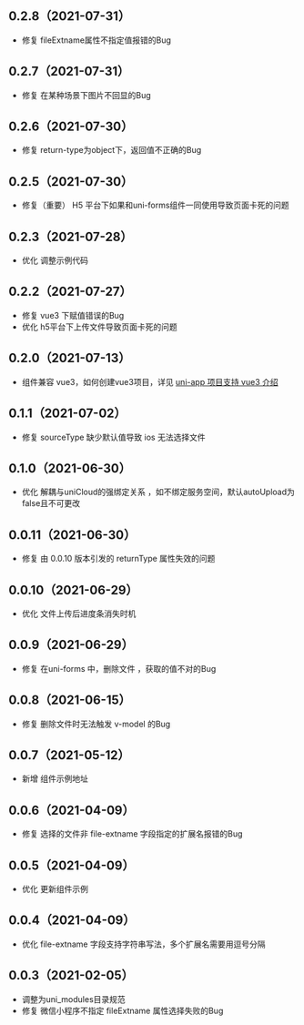 ## 0.2.8（2021-07-31）
- 修复 fileExtname属性不指定值报错的Bug
## 0.2.7（2021-07-31）
- 修复 在某种场景下图片不回显的Bug
## 0.2.6（2021-07-30）
- 修复 return-type为object下，返回值不正确的Bug
## 0.2.5（2021-07-30）
- 修复（重要） H5 平台下如果和uni-forms组件一同使用导致页面卡死的问题
## 0.2.3（2021-07-28）
- 优化 调整示例代码
## 0.2.2（2021-07-27）
- 修复 vue3 下赋值错误的Bug
- 优化 h5平台下上传文件导致页面卡死的问题
## 0.2.0（2021-07-13）
- 组件兼容 vue3，如何创建vue3项目，详见 [uni-app 项目支持 vue3 介绍](https://ask.dcloud.net.cn/article/37834)
## 0.1.1（2021-07-02）
- 修复 sourceType 缺少默认值导致 ios 无法选择文件
## 0.1.0（2021-06-30）
- 优化 解耦与uniCloud的强绑定关系 ，如不绑定服务空间，默认autoUpload为false且不可更改
## 0.0.11（2021-06-30）
- 修复 由 0.0.10 版本引发的 returnType 属性失效的问题
## 0.0.10（2021-06-29）
- 优化 文件上传后进度条消失时机
## 0.0.9（2021-06-29）
- 修复 在uni-forms 中，删除文件 ，获取的值不对的Bug
## 0.0.8（2021-06-15）
- 修复 删除文件时无法触发 v-model 的Bug
## 0.0.7（2021-05-12）
- 新增 组件示例地址
## 0.0.6（2021-04-09）
- 修复 选择的文件非 file-extname 字段指定的扩展名报错的Bug
## 0.0.5（2021-04-09）
- 优化 更新组件示例
## 0.0.4（2021-04-09）
- 优化 file-extname 字段支持字符串写法，多个扩展名需要用逗号分隔
## 0.0.3（2021-02-05）
- 调整为uni_modules目录规范
- 修复 微信小程序不指定 fileExtname 属性选择失败的Bug
